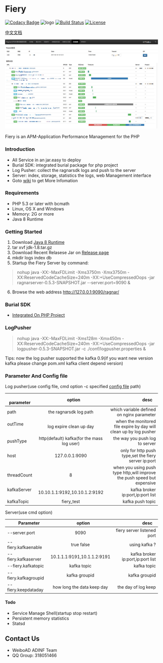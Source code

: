 Fiery
====== 
[![Codacy Badge](https://api.codacy.com/project/badge/Grade/44598eccff7c4eb58f6d66d1d51ff415)](https://www.codacy.com/app/xcl_rockman/fiery?utm_source=github.com&amp;utm_medium=referral&amp;utm_content=weiboad/fiery/&amp;utm_campaign=Badge_Grade)
![logo](https://img.shields.io/badge/status-alpha-red.svg)
[![Build Status](https://travis-ci.org/weiboad/fiery.png)](https://travis-ci.org/weiboad/fiery)
[![License](https://img.shields.io/badge/license-apache2-blue.svg)](LICENSE) 

[中文文档](./README_CN.md)
 
![showtrace](docs/imgs/showtrace.png)

 Fiery is an APM-Application Performance Management for the PHP

### Introduction
 * All Service in an jar.easy to deploy
 * Burial SDK: integrated burial package for php project
 * Log Pusher: collect the ragnarsdk logs and push to the server
 * Server: index, storage, statistics the logs, web Management interface
 * Goto [wiki](https://github.com/weiboad/fiery/wiki) to get More Infomation
 
### Requirements
 * PHP 5.3 or later with bcmath
 * Linux, OS X and Windows
 * Memory: 2G or more 
 * Java 8 Runtime

### Getting Started
 1. Download [Java 8 Runtime](http://www.oracle.com/technetwork/java/javase/downloads/jdk8-downloads-2133151.html)
 2. tar xvf jdk-1.8.tar.gz
 3. Download Recent Relasese Jar on [Release page](https://github.com/weiboad/fiery/releases)
 4. mkdir logs index db
 5. Startup the Fiery Server by command:

> nohup java -XX:-MaxFDLimit -Xms3750m -Xmx3750m -XX:ReservedCodeCacheSize=240m -XX:+UseCompressedOops -jar ragnarserver-0.5.3-SNAPSHOT.jar --server.port=9090 &

 6. Browse the web address http://127.0.0.1:9090/ragnar/

### Burial SDK
 * [Integrated On PHP Project](https://github.com/weiboad/fierysdk/blob/master/README.md)


### LogPusher


>  nohup java -XX:-MaxFDLimit -Xms128m -Xmx450m -XX:ReservedCodeCacheSize=240m -XX:+UseCompressedOops -jar logpusher-0.5.3-SNAPSHOT.jar  -c ./conf/logpusher.properties &

Tips: now the log pusher supported the kafka 0.9(if you want new version kafka please change pom.xml kafka client depend  version)

### Parameter And Config file
 Log pusher(use config file, cmd option -c specified [config file](./conf/logpusher.properties) path)

|     parameter   |      option   |   desc    |
| --------------- |:-------------:| ---------:|
|path            | the ragnarsdk log path | which variable defined on nginx parameter|
|outTime         | log expire clean up day| when the monitored file expire by day will clean up by log pusher |
|pushType       | http(default) kafka(for the mass log user)|the way you push log to server|
|host            | 127.0.0.1:9090 | only for http push type,set the fiery server ip:port|
|threadCount     | 8  |when you using push type http,will improve the push speed but expensive|
|kafkaServer    | 10.10.1.1:9192,10.10.1.2:9192| kafka broker ip:port,ip:port list|
|kafkaTopic    | fiery_test|kafka push topic|

Server(use cmd option)

|     Parameter   |      option   |   desc    |
| --------------- |:-------------:| ---------:|
|--server.port    | 9090| fiery server listened port|
|--fiery.kafkaenable|true false| using kafka ?|
|--fiery.kafkaserver|10.1.1.1:9191,10.1.1.2:9191|kafka broker ip:port,ip:port list|
|--fiery.kafkatopic|kafka topic|kafka topic|
|--fiery.kafkagroupid|kafka groupid|kafka groupid|
|--fiery.keepdataday|how long the data keep day|the day of log keep|

#### Todo
 * Service Manage Shell(startup stop restart)
 * Persistent memory statistics
 * Statsd


## Contact Us
 * WeiboAD ADINF Team
 * QQ Group: 318051466
 
